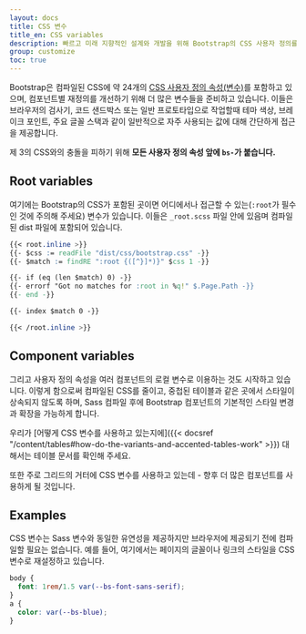 ```yaml
---
layout: docs
title: CSS 변수
title_en: CSS variables
description: 빠르고 미래 지향적인 설계와 개발을 위해 Bootstrap의 CSS 사용자 정의를 사용합니다.
group: customize
toc: true
---
```


Bootstrap은 컴파일된 CSS에 약 24개의 [CSS 사용자 정의 속성(변수)](https://developer.mozilla.org/en-US/docs/Web/CSS/Using_CSS_custom_properties)를 포함하고 있으며, 컴포넌트별 재정의를 개선하기 위해 더 많은 변수들을 준비하고 있습니다. 이들은 브라우저의 검사기, 코드 샌드박스 또는 일반 프로토타입으로 작업할때 테마 색상, 브레이크 포인트, 주요 글꼴 스택과 같이 일반적으로 자주 사용되는 값에 대해 간단하게 접근을 제공합니다.

제 3의 CSS와의 충돌을 피하기 위해 **모든 사용자 정의 속성 앞에 `bs-`가 붙습니다.**

## Root variables

여기에는 Bootstrap의 CSS가 포함된 곳이면 어디에서나 접근할 수 있는(`:root`가 필수인 것에 주의해 주세요) 변수가 있습니다. 이들은 `_root.scss` 파일 안에 있음며 컴파일된 dist 파일에 포함되어 있습니다.

```css
{{< root.inline >}}
{{- $css := readFile "dist/css/bootstrap.css" -}}
{{- $match := findRE ":root {([^}]*)}" $css 1 -}}

{{- if (eq (len $match) 0) -}}
{{- errorf "Got no matches for :root in %q!" $.Page.Path -}}
{{- end -}}

{{- index $match 0 -}}

{{< /root.inline >}}
```

## Component variables

그리고 사용자 정의 속성을 여러 컴포넌트의 로컬 변수로 이용하는 것도 시작하고 있습니다. 이렇게 함으로써 컴파일된 CSS를 줄이고, 중첩된 테이블과 같은 곳에서 스타일이 상속되지 않도록 하며, Sass 컴파일 후에 Bootstrap 컴포넌트의 기본적인 스타일 변경과 확장을 가능하게 합니다.

우리가 [어떻게 CSS 변수를 사용하고 있는지에]({{< docsref "/content/tables#how-do-the-variants-and-accented-tables-work" >}}) 대해서는 테이블 문서를 확인해 주세요.

또한 주로 그리드의 거터에 CSS 변수를 사용하고 있는데 - 향후 더 많은 컴포넌트를 사용하게 될 것입니다.

## Examples

CSS 변수는 Sass 변수와 동일한 유연성을 제공하지만 브라우저에 제공되기 전에 컴파일할 필요는 없습니다. 예를 들어, 여기에서는 페이지의 글꼴이나 링크의 스타일을 CSS 변수로 재설정하고 있습니다.

```css
body {
  font: 1rem/1.5 var(--bs-font-sans-serif);
}
a {
  color: var(--bs-blue);
}
```
